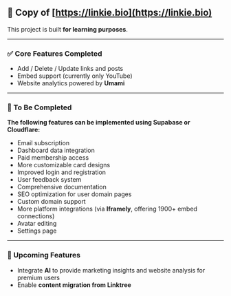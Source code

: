 ## 🔗 Copy of [https://linkie.bio](https://linkie.bio)

This project is built **for learning purposes**.

---

### ✅ Core Features Completed
- Add / Delete / Update links and posts  
- Embed support (currently only YouTube)  
- Website analytics powered by **Umami**

---

### 🚧 To Be Completed
**The following features can be implemented using Supabase or Cloudflare:**
- Email subscription  
- Dashboard data integration  
- Paid membership access  
- More customizable card designs  
- Improved login and registration  
- User feedback system  
- Comprehensive documentation  
- SEO optimization for user domain pages  
- Custom domain support  
- More platform integrations (via **Iframely**, offering 1900+ embed connections)  
- Avatar editing  
- Settings page  

---

### 🌟 Upcoming Features
- Integrate **AI** to provide marketing insights and website analysis for premium users  
- Enable **content migration from Linktree**
